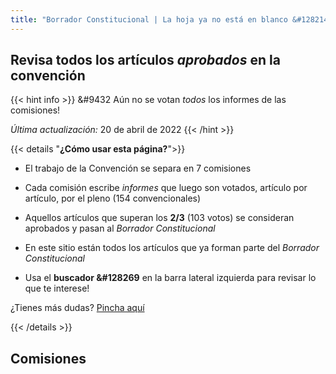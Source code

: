 ```yaml
---
title: "Borrador Constitucional | La hoja ya no está en blanco &#128214"
---
```


## Revisa todos los artículos *aprobados* en la convención

{{< hint info >}} 
&#9432 Aún no se votan *todos* los informes de las comisiones!

*Última actualización:* 20 de abril de 2022
{{< /hint >}}

{{< details "**¿Cómo usar esta página?**">}}
- El trabajo de la Convención se separa en 7 comisiones
- Cada comisión escribe *informes* que luego son votados, artículo por artículo, por el pleno (154 convencionales)
- Aquellos artículos que superan los **2/3** (103 votos) se consideran aprobados y pasan al *Borrador Constitucional*
- En este sitio están todos los artículos que ya forman parte del *Borrador Constitucional*

- Usa el **buscador &#128269** en la barra lateral izquierda para revisar lo que te interese!

¿Tienes más dudas? [Pincha aquí](faq)

{{< /details >}}

## Comisiones
